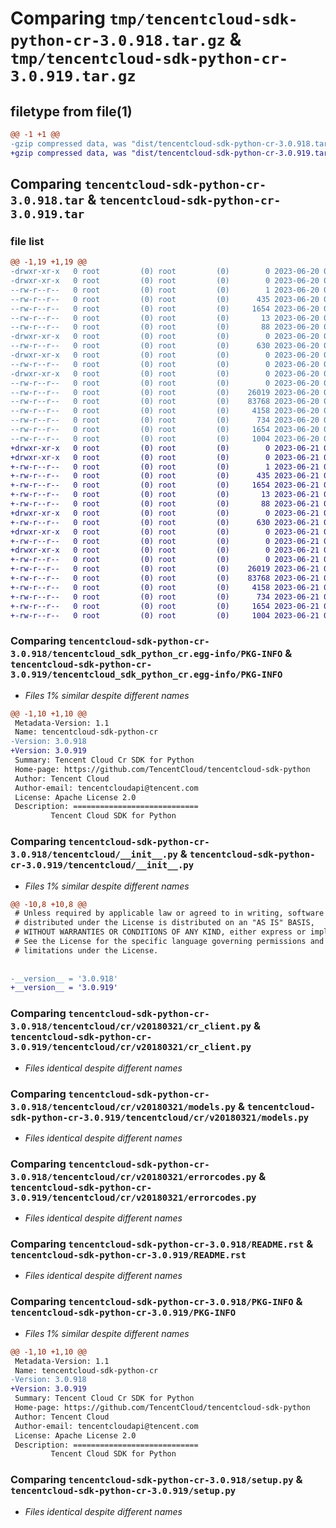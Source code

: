 # Comparing `tmp/tencentcloud-sdk-python-cr-3.0.918.tar.gz` & `tmp/tencentcloud-sdk-python-cr-3.0.919.tar.gz`

## filetype from file(1)

```diff
@@ -1 +1 @@
-gzip compressed data, was "dist/tencentcloud-sdk-python-cr-3.0.918.tar", last modified: Tue Jun 20 02:37:47 2023, max compression
+gzip compressed data, was "dist/tencentcloud-sdk-python-cr-3.0.919.tar", last modified: Wed Jun 21 00:22:04 2023, max compression
```

## Comparing `tencentcloud-sdk-python-cr-3.0.918.tar` & `tencentcloud-sdk-python-cr-3.0.919.tar`

### file list

```diff
@@ -1,19 +1,19 @@
-drwxr-xr-x   0 root         (0) root         (0)        0 2023-06-20 02:37:47.000000 tencentcloud-sdk-python-cr-3.0.918/
-drwxr-xr-x   0 root         (0) root         (0)        0 2023-06-20 02:37:47.000000 tencentcloud-sdk-python-cr-3.0.918/tencentcloud_sdk_python_cr.egg-info/
--rw-r--r--   0 root         (0) root         (0)        1 2023-06-20 02:37:47.000000 tencentcloud-sdk-python-cr-3.0.918/tencentcloud_sdk_python_cr.egg-info/dependency_links.txt
--rw-r--r--   0 root         (0) root         (0)      435 2023-06-20 02:37:47.000000 tencentcloud-sdk-python-cr-3.0.918/tencentcloud_sdk_python_cr.egg-info/SOURCES.txt
--rw-r--r--   0 root         (0) root         (0)     1654 2023-06-20 02:37:47.000000 tencentcloud-sdk-python-cr-3.0.918/tencentcloud_sdk_python_cr.egg-info/PKG-INFO
--rw-r--r--   0 root         (0) root         (0)       13 2023-06-20 02:37:47.000000 tencentcloud-sdk-python-cr-3.0.918/tencentcloud_sdk_python_cr.egg-info/top_level.txt
--rw-r--r--   0 root         (0) root         (0)       88 2023-06-20 02:37:47.000000 tencentcloud-sdk-python-cr-3.0.918/setup.cfg
-drwxr-xr-x   0 root         (0) root         (0)        0 2023-06-20 02:37:47.000000 tencentcloud-sdk-python-cr-3.0.918/tencentcloud/
--rw-r--r--   0 root         (0) root         (0)      630 2023-06-20 02:37:47.000000 tencentcloud-sdk-python-cr-3.0.918/tencentcloud/__init__.py
-drwxr-xr-x   0 root         (0) root         (0)        0 2023-06-20 02:37:47.000000 tencentcloud-sdk-python-cr-3.0.918/tencentcloud/cr/
--rw-r--r--   0 root         (0) root         (0)        0 2023-06-20 02:37:47.000000 tencentcloud-sdk-python-cr-3.0.918/tencentcloud/cr/__init__.py
-drwxr-xr-x   0 root         (0) root         (0)        0 2023-06-20 02:37:47.000000 tencentcloud-sdk-python-cr-3.0.918/tencentcloud/cr/v20180321/
--rw-r--r--   0 root         (0) root         (0)        0 2023-06-20 02:37:47.000000 tencentcloud-sdk-python-cr-3.0.918/tencentcloud/cr/v20180321/__init__.py
--rw-r--r--   0 root         (0) root         (0)    26019 2023-06-20 02:37:47.000000 tencentcloud-sdk-python-cr-3.0.918/tencentcloud/cr/v20180321/cr_client.py
--rw-r--r--   0 root         (0) root         (0)    83768 2023-06-20 02:37:47.000000 tencentcloud-sdk-python-cr-3.0.918/tencentcloud/cr/v20180321/models.py
--rw-r--r--   0 root         (0) root         (0)     4158 2023-06-20 02:37:47.000000 tencentcloud-sdk-python-cr-3.0.918/tencentcloud/cr/v20180321/errorcodes.py
--rw-r--r--   0 root         (0) root         (0)      734 2023-06-20 02:37:47.000000 tencentcloud-sdk-python-cr-3.0.918/README.rst
--rw-r--r--   0 root         (0) root         (0)     1654 2023-06-20 02:37:47.000000 tencentcloud-sdk-python-cr-3.0.918/PKG-INFO
--rw-r--r--   0 root         (0) root         (0)     1004 2023-06-20 02:37:47.000000 tencentcloud-sdk-python-cr-3.0.918/setup.py
+drwxr-xr-x   0 root         (0) root         (0)        0 2023-06-21 00:22:04.000000 tencentcloud-sdk-python-cr-3.0.919/
+drwxr-xr-x   0 root         (0) root         (0)        0 2023-06-21 00:22:04.000000 tencentcloud-sdk-python-cr-3.0.919/tencentcloud_sdk_python_cr.egg-info/
+-rw-r--r--   0 root         (0) root         (0)        1 2023-06-21 00:22:04.000000 tencentcloud-sdk-python-cr-3.0.919/tencentcloud_sdk_python_cr.egg-info/dependency_links.txt
+-rw-r--r--   0 root         (0) root         (0)      435 2023-06-21 00:22:04.000000 tencentcloud-sdk-python-cr-3.0.919/tencentcloud_sdk_python_cr.egg-info/SOURCES.txt
+-rw-r--r--   0 root         (0) root         (0)     1654 2023-06-21 00:22:04.000000 tencentcloud-sdk-python-cr-3.0.919/tencentcloud_sdk_python_cr.egg-info/PKG-INFO
+-rw-r--r--   0 root         (0) root         (0)       13 2023-06-21 00:22:04.000000 tencentcloud-sdk-python-cr-3.0.919/tencentcloud_sdk_python_cr.egg-info/top_level.txt
+-rw-r--r--   0 root         (0) root         (0)       88 2023-06-21 00:22:04.000000 tencentcloud-sdk-python-cr-3.0.919/setup.cfg
+drwxr-xr-x   0 root         (0) root         (0)        0 2023-06-21 00:22:04.000000 tencentcloud-sdk-python-cr-3.0.919/tencentcloud/
+-rw-r--r--   0 root         (0) root         (0)      630 2023-06-21 00:22:04.000000 tencentcloud-sdk-python-cr-3.0.919/tencentcloud/__init__.py
+drwxr-xr-x   0 root         (0) root         (0)        0 2023-06-21 00:22:04.000000 tencentcloud-sdk-python-cr-3.0.919/tencentcloud/cr/
+-rw-r--r--   0 root         (0) root         (0)        0 2023-06-21 00:22:04.000000 tencentcloud-sdk-python-cr-3.0.919/tencentcloud/cr/__init__.py
+drwxr-xr-x   0 root         (0) root         (0)        0 2023-06-21 00:22:04.000000 tencentcloud-sdk-python-cr-3.0.919/tencentcloud/cr/v20180321/
+-rw-r--r--   0 root         (0) root         (0)        0 2023-06-21 00:22:04.000000 tencentcloud-sdk-python-cr-3.0.919/tencentcloud/cr/v20180321/__init__.py
+-rw-r--r--   0 root         (0) root         (0)    26019 2023-06-21 00:22:04.000000 tencentcloud-sdk-python-cr-3.0.919/tencentcloud/cr/v20180321/cr_client.py
+-rw-r--r--   0 root         (0) root         (0)    83768 2023-06-21 00:22:04.000000 tencentcloud-sdk-python-cr-3.0.919/tencentcloud/cr/v20180321/models.py
+-rw-r--r--   0 root         (0) root         (0)     4158 2023-06-21 00:22:04.000000 tencentcloud-sdk-python-cr-3.0.919/tencentcloud/cr/v20180321/errorcodes.py
+-rw-r--r--   0 root         (0) root         (0)      734 2023-06-21 00:22:04.000000 tencentcloud-sdk-python-cr-3.0.919/README.rst
+-rw-r--r--   0 root         (0) root         (0)     1654 2023-06-21 00:22:04.000000 tencentcloud-sdk-python-cr-3.0.919/PKG-INFO
+-rw-r--r--   0 root         (0) root         (0)     1004 2023-06-21 00:22:04.000000 tencentcloud-sdk-python-cr-3.0.919/setup.py
```

### Comparing `tencentcloud-sdk-python-cr-3.0.918/tencentcloud_sdk_python_cr.egg-info/PKG-INFO` & `tencentcloud-sdk-python-cr-3.0.919/tencentcloud_sdk_python_cr.egg-info/PKG-INFO`

 * *Files 1% similar despite different names*

```diff
@@ -1,10 +1,10 @@
 Metadata-Version: 1.1
 Name: tencentcloud-sdk-python-cr
-Version: 3.0.918
+Version: 3.0.919
 Summary: Tencent Cloud Cr SDK for Python
 Home-page: https://github.com/TencentCloud/tencentcloud-sdk-python
 Author: Tencent Cloud
 Author-email: tencentcloudapi@tencent.com
 License: Apache License 2.0
 Description: ============================
         Tencent Cloud SDK for Python
```

### Comparing `tencentcloud-sdk-python-cr-3.0.918/tencentcloud/__init__.py` & `tencentcloud-sdk-python-cr-3.0.919/tencentcloud/__init__.py`

 * *Files 1% similar despite different names*

```diff
@@ -10,8 +10,8 @@
 # Unless required by applicable law or agreed to in writing, software
 # distributed under the License is distributed on an "AS IS" BASIS,
 # WITHOUT WARRANTIES OR CONDITIONS OF ANY KIND, either express or implied.
 # See the License for the specific language governing permissions and
 # limitations under the License.
 
 
-__version__ = '3.0.918'
+__version__ = '3.0.919'
```

### Comparing `tencentcloud-sdk-python-cr-3.0.918/tencentcloud/cr/v20180321/cr_client.py` & `tencentcloud-sdk-python-cr-3.0.919/tencentcloud/cr/v20180321/cr_client.py`

 * *Files identical despite different names*

### Comparing `tencentcloud-sdk-python-cr-3.0.918/tencentcloud/cr/v20180321/models.py` & `tencentcloud-sdk-python-cr-3.0.919/tencentcloud/cr/v20180321/models.py`

 * *Files identical despite different names*

### Comparing `tencentcloud-sdk-python-cr-3.0.918/tencentcloud/cr/v20180321/errorcodes.py` & `tencentcloud-sdk-python-cr-3.0.919/tencentcloud/cr/v20180321/errorcodes.py`

 * *Files identical despite different names*

### Comparing `tencentcloud-sdk-python-cr-3.0.918/README.rst` & `tencentcloud-sdk-python-cr-3.0.919/README.rst`

 * *Files identical despite different names*

### Comparing `tencentcloud-sdk-python-cr-3.0.918/PKG-INFO` & `tencentcloud-sdk-python-cr-3.0.919/PKG-INFO`

 * *Files 1% similar despite different names*

```diff
@@ -1,10 +1,10 @@
 Metadata-Version: 1.1
 Name: tencentcloud-sdk-python-cr
-Version: 3.0.918
+Version: 3.0.919
 Summary: Tencent Cloud Cr SDK for Python
 Home-page: https://github.com/TencentCloud/tencentcloud-sdk-python
 Author: Tencent Cloud
 Author-email: tencentcloudapi@tencent.com
 License: Apache License 2.0
 Description: ============================
         Tencent Cloud SDK for Python
```

### Comparing `tencentcloud-sdk-python-cr-3.0.918/setup.py` & `tencentcloud-sdk-python-cr-3.0.919/setup.py`

 * *Files identical despite different names*

